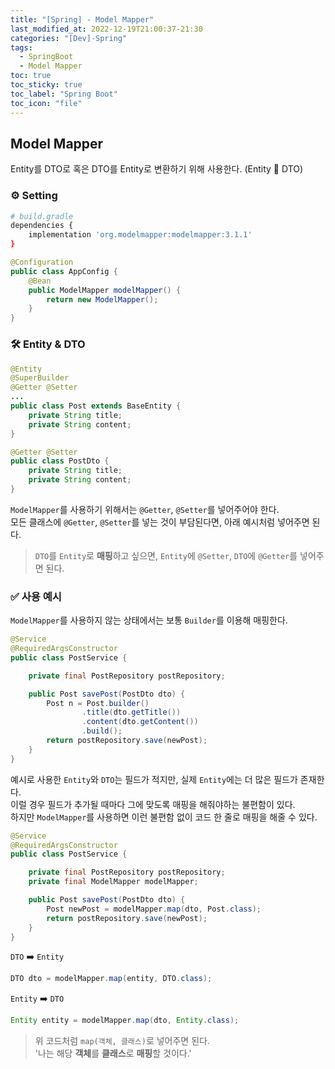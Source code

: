 ```yaml
---
title: "[Spring] - Model Mapper"
last_modified_at: 2022-12-19T21:00:37-21:30
categories: "[Dev]-Spring"
tags:
  - SpringBoot
  - Model Mapper
toc: true
toc_sticky: true
toc_label: "Spring Boot"
toc_icon: "file"
---
```

## Model Mapper
Entity를 DTO로 혹은 DTO를 Entity로 변환하기 위해 사용한다. (Entity 🔄 DTO)

### ⚙️ Setting
```bash
# build.gradle
dependencies {
    implementation 'org.modelmapper:modelmapper:3.1.1'
}
```

```java
@Configuration
public class AppConfig {
    @Bean
    public ModelMapper modelMapper() {
        return new ModelMapper();
    }
}
```

### 🛠 Entity & DTO

```java
@Entity
@SuperBuilder
@Getter @Setter
...
public class Post extends BaseEntity {
    private String title;
    private String content;
}
```

```java
@Getter @Setter
public class PostDto {
    private String title;
    private String content;
}
```

`ModelMapper`를 사용하기 위해서는 `@Getter`, `@Setter`를 넣어주어야 한다.<br>
모든 클래스에 `@Getter`, `@Setter`를 넣는 것이 부담된다면, 아래 예시처럼 넣어주면 된다.
> `DTO`를 `Entity`로 **매핑**하고 싶으면, `Entity`에 `@Setter`, `DTO`에 `@Getter`를 넣어주면 된다.

### ✅ 사용 예시
`ModelMapper`를 사용하지 않는 상태에서는 보통 `Builder`를 이용해 매핑한다.
```java
@Service
@RequiredArgsConstructor
public class PostService {

    private final PostRepository postRepository;

    public Post savePost(PostDto dto) {
        Post n = Post.builder()
                .title(dto.getTitle())
                .content(dto.getContent())
                .build();
        return postRepository.save(newPost);
    }
}
```

예시로 사용한 `Entity`와 `DTO`는 필드가 적지만, 실제 `Entity`에는 더 많은 필드가 존재한다.<br>
이럴 경우 필드가 추가될 때마다 그에 맞도록 매핑을 해줘야하는 불편함이 있다.<br>
하지만 `ModelMapper`를 사용하면 이런 불편함 없이 코드 한 줄로 매핑을 해줄 수 있다.

```java
@Service
@RequiredArgsConstructor
public class PostService {

    private final PostRepository postRepository;
    private final ModelMapper modelMapper;

    public Post savePost(PostDto dto) {
        Post newPost = modelMapper.map(dto, Post.class);
        return postRepository.save(newPost);
    }
}
```
`DTO` ➡️ `Entity`
```java
DTO dto = modelMapper.map(entity, DTO.class);
```
`Entity` ➡️ `DTO`
```java
Entity entity = modelMapper.map(dto, Entity.class);
```

> 위 코드처럼 `map(객체, 클래스)`로 넣어주면 된다.<br>
> '나는 해당 **객체**를 **클래스**로 **매핑**할 것이다.'